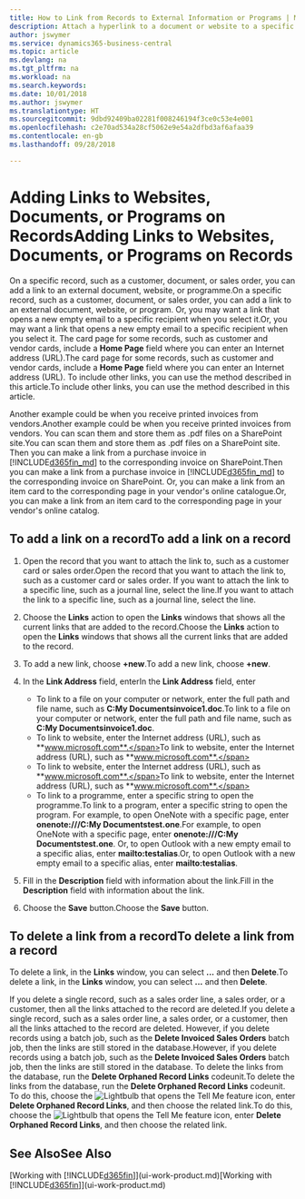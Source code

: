 ```yaml
---
title: How to Link from Records to External Information or Programs | Microsoft Docs
description: Attach a hyperlink to a document or website to a specific record, such as a customer or document.
author: jswymer
ms.service: dynamics365-business-central
ms.topic: article
ms.devlang: na
ms.tgt_pltfrm: na
ms.workload: na
ms.search.keywords: 
ms.date: 10/01/2018
ms.author: jswymer
ms.translationtype: HT
ms.sourcegitcommit: 9dbd92409ba02281f008246194f3ce0c53e4e001
ms.openlocfilehash: c2e70ad534a28cf5062e9e54a2dfbd3af6afaa39
ms.contentlocale: en-gb
ms.lasthandoff: 09/28/2018

---
```

# <a name="adding-links-to-websites-documents-or-programs-on-records"></a><span data-ttu-id="fee9f-103">Adding Links to Websites, Documents, or Programs on Records</span><span class="sxs-lookup"><span data-stu-id="fee9f-103">Adding Links to Websites, Documents, or Programs on Records</span></span>
<span data-ttu-id="fee9f-104">On a specific record, such as a customer, document, or sales order, you can add a link to an external document, website, or programme.</span><span class="sxs-lookup"><span data-stu-id="fee9f-104">On a specific record, such as a customer, document, or sales order, you can add a link to an external document, website, or program.</span></span> <span data-ttu-id="fee9f-105">Or, you may want a link that opens a new empty email to a specific recipient when you select it.</span><span class="sxs-lookup"><span data-stu-id="fee9f-105">Or, you may want a link that opens a new empty email to a specific recipient when you select it.</span></span> <span data-ttu-id="fee9f-106">The card page for some records, such as customer and vendor cards, include a **Home Page** field where you can enter an Internet address (URL).</span><span class="sxs-lookup"><span data-stu-id="fee9f-106">The card page for some records, such as customer and vendor cards, include a **Home Page** field where you can enter an Internet address (URL).</span></span> <span data-ttu-id="fee9f-107">To include other links, you can use the method described in this article.</span><span class="sxs-lookup"><span data-stu-id="fee9f-107">To include other links, you can use the method described in this article.</span></span>

<span data-ttu-id="fee9f-108">Another example could be when you receive printed invoices from vendors.</span><span class="sxs-lookup"><span data-stu-id="fee9f-108">Another example could be when you receive printed invoices from vendors.</span></span> <span data-ttu-id="fee9f-109">You can scan them and store them as .pdf files on a SharePoint site.</span><span class="sxs-lookup"><span data-stu-id="fee9f-109">You can scan them and store them as .pdf files on a SharePoint site.</span></span> <span data-ttu-id="fee9f-110">Then you can make a link from a purchase invoice in [!INCLUDE[d365fin_md](includes/d365fin_md.md)] to the corresponding invoice on  SharePoint.</span><span class="sxs-lookup"><span data-stu-id="fee9f-110">Then you can make a link from a purchase invoice in [!INCLUDE[d365fin_md](includes/d365fin_md.md)] to the corresponding invoice on  SharePoint.</span></span> <span data-ttu-id="fee9f-111">Or, you can make a link from an item card to the corresponding page in your vendor's online catalogue.</span><span class="sxs-lookup"><span data-stu-id="fee9f-111">Or, you can make a link from an item card to the corresponding page in your vendor's online catalog.</span></span>

## <a name="to-add-a-link-on-a-record"></a><span data-ttu-id="fee9f-112">To add a link on a record</span><span class="sxs-lookup"><span data-stu-id="fee9f-112">To add a link on a record</span></span>   

1.  <span data-ttu-id="fee9f-113">Open the record that you want to attach the link to, such as a customer card or sales order.</span><span class="sxs-lookup"><span data-stu-id="fee9f-113">Open the record that you want to attach the link to, such as a customer card or sales order.</span></span> <span data-ttu-id="fee9f-114">If you want to attach the link to a specific line, such as a journal line, select the line.</span><span class="sxs-lookup"><span data-stu-id="fee9f-114">If you want to attach the link to a specific line, such as a journal line, select the line.</span></span>  

2.  <span data-ttu-id="fee9f-115">Choose the **Links** action to open the **Links** windows that shows all the current links that are added to the record.</span><span class="sxs-lookup"><span data-stu-id="fee9f-115">Choose the **Links** action to open the **Links** windows that shows all the current links that are added to the record.</span></span>

3. <span data-ttu-id="fee9f-116">To add a new link, choose **+new**.</span><span class="sxs-lookup"><span data-stu-id="fee9f-116">To add a new link, choose **+new**.</span></span>

4.  <span data-ttu-id="fee9f-117">In the **Link Address** field, enter</span><span class="sxs-lookup"><span data-stu-id="fee9f-117">In the **Link Address** field, enter</span></span>

    -   <span data-ttu-id="fee9f-118">To link to a file on your computer or network, enter the full path and file name, such as  **C:My Documentsinvoice1.doc**.</span><span class="sxs-lookup"><span data-stu-id="fee9f-118">To link to a file on your computer or network, enter the full path and file name, such as  **C:My Documentsinvoice1.doc**.</span></span>
    -   <span data-ttu-id="fee9f-119">To link to website, enter the Internet address (URL), such as **www.microsoft.com**.</span><span class="sxs-lookup"><span data-stu-id="fee9f-119">To link to website, enter the Internet address (URL), such as **www.microsoft.com**.</span></span>
    -   <span data-ttu-id="fee9f-120">To link to website, enter the Internet address (URL), such as **www.microsoft.com**.</span><span class="sxs-lookup"><span data-stu-id="fee9f-120">To link to website, enter the Internet address (URL), such as **www.microsoft.com**.</span></span>
    -   <span data-ttu-id="fee9f-121">To link to a programme, enter a specific string to open the programme.</span><span class="sxs-lookup"><span data-stu-id="fee9f-121">To link to a program, enter a specific string to open the program.</span></span> <span data-ttu-id="fee9f-122">For example, to open OneNote with a specific page, enter **onenote:///C:My Documentstest.one**.</span><span class="sxs-lookup"><span data-stu-id="fee9f-122">For example, to open OneNote with a specific page, enter **onenote:///C:My Documentstest.one**.</span></span> <span data-ttu-id="fee9f-123">Or, to open Outlook with a new empty email to a specific alias, enter **mailto:testalias**.</span><span class="sxs-lookup"><span data-stu-id="fee9f-123">Or, to open Outlook with a new empty email to a specific alias, enter **mailto:testalias**.</span></span>  

5.  <span data-ttu-id="fee9f-124">Fill in the **Description** field with information about the link.</span><span class="sxs-lookup"><span data-stu-id="fee9f-124">Fill in the **Description** field with information about the link.</span></span>  

6.  <span data-ttu-id="fee9f-125">Choose the **Save** button.</span><span class="sxs-lookup"><span data-stu-id="fee9f-125">Choose the **Save** button.</span></span>  

## <a name="to-delete-a-link-from-a-record"></a><span data-ttu-id="fee9f-126">To delete a link from a record</span><span class="sxs-lookup"><span data-stu-id="fee9f-126">To delete a link from a record</span></span>  

<span data-ttu-id="fee9f-127">To delete a link, in the **Links** window, you can select **...** and then **Delete**.</span><span class="sxs-lookup"><span data-stu-id="fee9f-127">To delete a link, in the **Links** window, you can select **...** and then **Delete**.</span></span>

<span data-ttu-id="fee9f-128">If you delete a single record, such as a sales order line, a sales order, or a customer, then all the links attached to the record are deleted.</span><span class="sxs-lookup"><span data-stu-id="fee9f-128">If you delete a single record, such as a sales order line, a sales order, or a customer, then all the links attached to the record are deleted.</span></span> <span data-ttu-id="fee9f-129">However, if you delete records using a batch job, such as the **Delete Invoiced Sales Orders** batch job, then the links are still stored in the database.</span><span class="sxs-lookup"><span data-stu-id="fee9f-129">However, if you delete records using a batch job, such as the **Delete Invoiced Sales Orders** batch job, then the links are still stored in the database.</span></span> <span data-ttu-id="fee9f-130">To delete the links from the database, run the **Delete Orphaned Record Links** codeunit.</span><span class="sxs-lookup"><span data-stu-id="fee9f-130">To delete the links from the database, run the **Delete Orphaned Record Links** codeunit.</span></span> <span data-ttu-id="fee9f-131">To do this, choose the ![Lightbulb that opens the Tell Me feature](media/ui-search/search_small.png "Tell me what you want to do") icon, enter **Delete Orphaned Record Links**, and then choose the related link.</span><span class="sxs-lookup"><span data-stu-id="fee9f-131">To do this, choose the ![Lightbulb that opens the Tell Me feature](media/ui-search/search_small.png "Tell me what you want to do") icon, enter **Delete Orphaned Record Links**, and then choose the related link.</span></span>   

<!-- ### To run delete orphaned record links  

1.  Choose the ![Lightbulb that opens the Tell Me feature](media/ui-search/search_small.png "Tell me what you want to do") icon, enter **Data Deletion**, and then choose the related link.  

2.  In the **Data Deletion** window, choose **Tasks**, and then choose **Delete Orphaned Record Links**.  -->

## <a name="see-also"></a><span data-ttu-id="fee9f-132">See Also</span><span class="sxs-lookup"><span data-stu-id="fee9f-132">See Also</span></span>  
<span data-ttu-id="fee9f-133">[Working with [!INCLUDE[d365fin](includes/d365fin_md.md)]](ui-work-product.md)</span><span class="sxs-lookup"><span data-stu-id="fee9f-133">[Working with [!INCLUDE[d365fin](includes/d365fin_md.md)]](ui-work-product.md)</span></span>  


